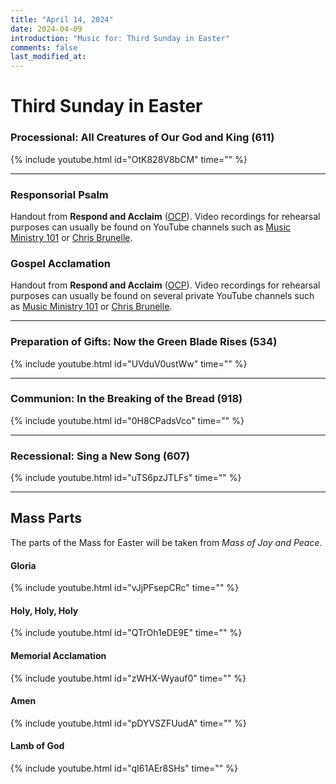 ```yaml
---
title: "April 14, 2024"
date: 2024-04-09
introduction: "Music for: Third Sunday in Easter"
comments: false
last_modified_at: 
---
```


# Third Sunday in Easter

### Processional: All Creatures of Our God and King (611)

{% include youtube.html id="OtK828V8bCM" time="" %} <br>

---

### Responsorial Psalm

Handout from **Respond and Acclaim** ([OCP](https://www.ocp.org/en-us)). Video recordings for rehearsal purposes can usually be found on YouTube channels such as [Music Ministry 101](https://www.youtube.com/@MusicMinistry101/videos) or [Chris Brunelle](https://www.youtube.com/@ChrisBrunelle/videos).

### Gospel Acclamation

Handout from **Respond and Acclaim** ([OCP](https://www.ocp.org/en-us)). Video recordings for rehearsal purposes can usually be found on several private YouTube channels such as [Music Ministry 101](https://www.youtube.com/@MusicMinistry101/videos) or [Chris Brunelle](https://www.youtube.com/@ChrisBrunelle/videos).

---

### Preparation of Gifts: Now the Green Blade Rises (534)

{% include youtube.html id="UVduV0ustWw" time="" %} <br>

---

### Communion: In the Breaking of the Bread (918)

{% include youtube.html id="0H8CPadsVco" time="" %} <br>

---

### Recessional: Sing a New Song (607)

{% include youtube.html id="uTS6pzJTLFs" time="" %} <br>

---

## Mass Parts

The parts of the Mass for Easter will be taken from *Mass of Joy and Peace*.

#### Gloria

{% include youtube.html id="vJjPFsepCRc" time="" %} <br>


#### Holy, Holy, Holy

{% include youtube.html id="QTrOh1eDE9E" time="" %} <br>


#### Memorial Acclamation

{% include youtube.html id="zWHX-Wyauf0" time="" %} <br>


#### Amen

{% include youtube.html id="pDYVSZFUudA" time="" %} <br>


#### Lamb of God

{% include youtube.html id="qI61AEr8SHs" time="" %}